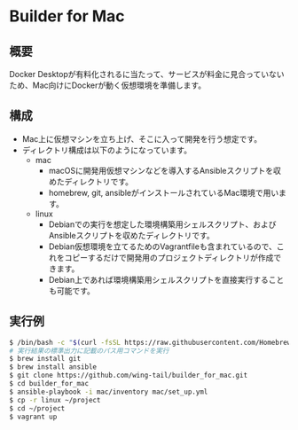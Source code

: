 # Builder for Mac

## 概要
Docker Desktopが有料化されるに当たって、サービスが料金に見合っていないため、Mac向けにDockerが動く仮想環境を準備します。

## 構成
- Mac上に仮想マシンを立ち上げ、そこに入って開発を行う想定です。
- ディレクトリ構成は以下のようになっています。
  - mac
    - macOSに開発用仮想マシンなどを導入するAnsibleスクリプトを収めたディレクトリです。
    - homebrew, git, ansibleがインストールされているMac環境で用います。
  - linux
    - Debianでの実行を想定した環境構築用シェルスクリプト、およびAnsibleスクリプトを収めたディレクトリです。
    - Debian仮想環境を立てるためのVagrantfileも含まれているので、これをコピーするだけで開発用のプロジェクトディレクトリが作成できます。
    - Debian上であれば環境構築用シェルスクリプトを直接実行することも可能です。

## 実行例

```sh
$ /bin/bash -c "$(curl -fsSL https://raw.githubusercontent.com/Homebrew/install/HEAD/install.sh)"
# 実行結果の標準出力に記載のパス用コマンドを実行
$ brew install git
$ brew install ansible
$ git clone https://github.com/wing-tail/builder_for_mac.git
$ cd builder_for_mac
$ ansible-playbook -i mac/inventory mac/set_up.yml
$ cp -r linux ~/project
$ cd ~/project
$ vagrant up
```
